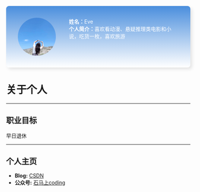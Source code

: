 <div style="display: flex;gap: 36px;padding: 32px; background: linear-gradient(#4a8edd, #fff);border-radius: 8px;box-shadow: rgba(0,0,0, 0.1) 5px 5px 10px;">
    <div>
        <img title="" src="./assets/avatar-eve.jpeg" alt="" width="150" style="border-radius: 50%;margin: 0 auto;display: block;">
    </div>
    <div style="color: white">
        <div><strong>姓名：</strong>Eve</div>
        <div><strong>个人简介：</strong>喜欢看动漫、悬疑推理类电影和小说，吃货一枚，喜欢旅游</div>
    </div>
</div>

# 关于个人

---

## 职业目标

早日退休

---




## 个人主页

- **Blog:** [CSDN](https://blog.csdn.net/wangweiscsdn)
- **公众号:** [石马上coding](https://mp.weixin.qq.com/s/7Xvf8KrGpqMTw0W5KGWseg)


